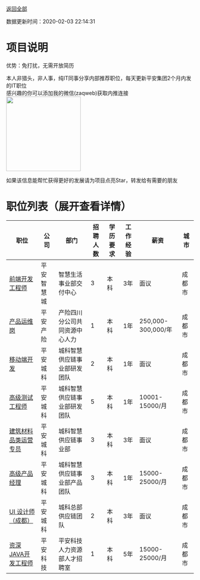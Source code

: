 [返回全部](https://github.com/zaqweb/PA-IT-JOBS/)

数据更新时间：2020-02-03 22:14:31
# 项目说明

优势：免打扰，无需开放简历

本人非猎头，非人事，纯IT同事分享内部推荐职位，每天更新平安集团2个月内发的IT职位  
感兴趣的你可以添加我的微信(zaqweb)获取内推连接  
<img src="https://github.com/zaqweb/PA-IT-JOBS/blob/master/WechatICode.jpeg"  height="200" width="200">

如果该信息能帮忙获得更好的发展请为项目点亮Star，转发给有需要的朋友
# 职位列表（展开查看详情）

|职位|公司|部门|招聘人数|学历要求|工作经验|薪资|城市|
|---|---|---|---|---|---|---|---|
|[前端开发工程师](../detail/B4891BF00332497CBED3A9DFA77B60F5.md)|平安智慧城|智慧生活事业部交付中心|3|本科|3年|面议|成都市|
|[产品运维岗](../detail/1FEDB64E47CD49ED8C1C603E3396A020.md)|平安产险|产险四川分公司共同资源中心人力|1|本科|1年|250,000-300,000/年|成都市|
|[移动端开发](../detail/B5792545076B42B1A77A531C3195790A.md)|平安城科|城科智慧供应链事业部研发团队|2|本科|1年|面议|成都市|
|[高级测试工程师](../detail/0E400B87FD1E4061A6B7C8DE4133AB2C.md)|平安城科|城科智慧供应链事业部研发团队|5|本科|1年|10001-15000/月|成都市|
|[建筑材料品类运营专员](../detail/5F09EB44127140C2AC4798A3624B65F3.md)|平安城科|城科智慧供应链事业部|3|本科|3年|面议|成都市|
|[高级产品经理](../detail/A8AD62BD840C445DAACF45CA15220D6F.md)|平安城科|城科智慧供应链事业部产品团队|3|本科|1年|15000-25000/月|成都市|
|[UI 设计师（成都）](../detail/3F5F82F8E2F34B77AF8CE4169E1107A0.md)|平安城科|城科总部供应链团队|2|本科|3年|面议|成都市|
|[资深JAVA开发工程师](../detail/4775C697365F44648CFAE70F31BF882F.md)|平安科技|平安科技人力资源部人才招聘室|1|本科|5年|15000-25000/月|成都市|




